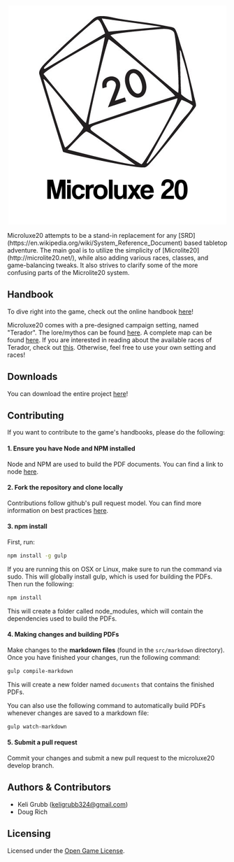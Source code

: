<p align="center">
  <img src="src/static/logo.png" alt="Microluxe 20">
</p>
Microluxe20 attempts to be a stand-in replacement for any [SRD](https://en.wikipedia.org/wiki/System_Reference_Document) based tabletop adventure. The main goal is to utilize the simplicity of [Microlite20](http://microlite20.net/), while also adding various races, classes, and game-balancing tweaks. It also strives to clarify some of the more confusing parts of the Microlite20 system.

## Handbook
To dive right into the game, check out the online handbook [here](src/markdown/microluxe20_handbook.md)!

Microluxe20 comes with a pre-designed campaign setting, named "Terador". The lore/mythos can be found [here](src/markdown/microluxe20_lore.md). A complete map can be found [here](map/Terador-complete.png). If you are interested in reading about the available races of Terador, check out [this](src/markdown/microluxe20_races.md).  Otherwise, feel free to use your own setting and races!

## Downloads
You can download the entire project [here](https://github.com/kgrubb/microluxe20/releases/latest)!

## Contributing
If you want to contribute to the game's handbooks, please do the following:

#### 1. Ensure you have Node and NPM installed

Node and NPM are used to build the PDF documents. You can find a link to node [here](https://nodejs.org/en/).

#### 2. Fork the repository and clone locally

Contributions follow github's pull request model. You can find more information on best practices [here](https://help.github.com/articles/using-pull-requests/).

#### 3. npm install

First, run:

```sh
npm install -g gulp
```

If you are running this on OSX or Linux, make sure to run the command via sudo. This will globally install gulp, which is used for building the PDFs.
Then run the following:

```sh
npm install
```

This will create a folder called node_modules, which will contain the dependencies used to build the PDFs.

#### 4. Making changes and building PDFs

Make changes to the __markdown files__ (found in the `src/markdown` directory). Once you have finished your changes, run the following command:

```sh
gulp compile-markdown
```

This will create a new folder named `documents` that contains the finished PDFs.

You can also use the following command to automatically build PDFs whenever changes are saved to a markdown file:

```sh
gulp watch-markdown
```

#### 5. Submit a pull request

Commit your changes and submit a new pull request to the microluxe20 develop branch.

## Authors & Contributors
* Keli Grubb (<keligrubb324@gmail.com>)
* Doug Rich

## Licensing
Licensed under the [Open Game License](LICENSE).
